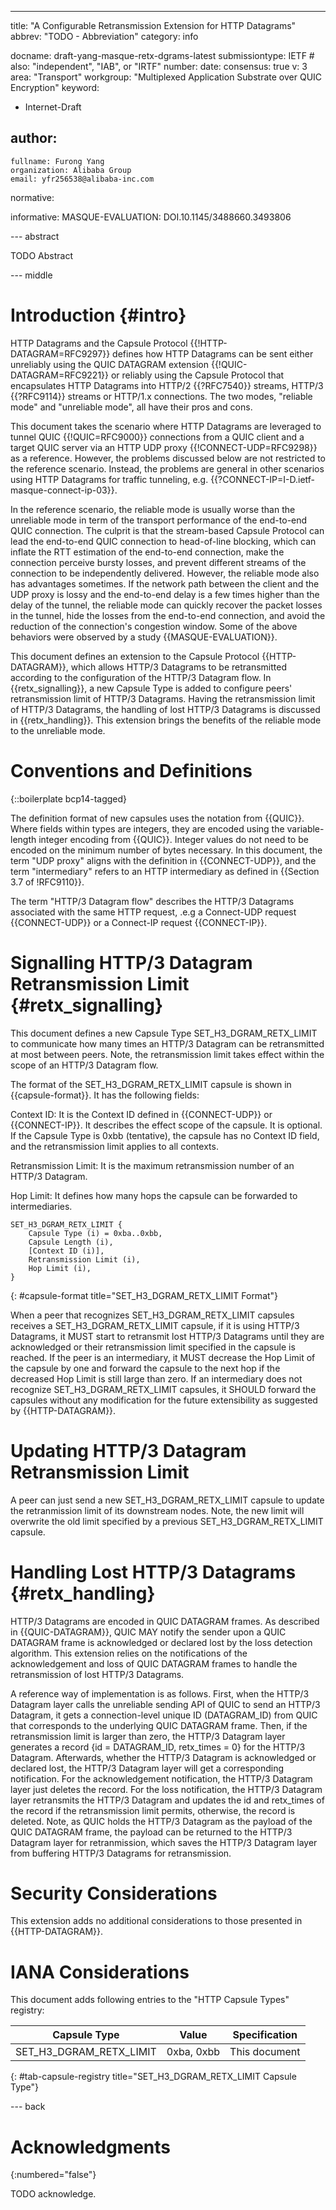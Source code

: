 ---
title: "A Configurable Retransmission Extension for HTTP Datagrams"
abbrev: "TODO - Abbreviation"
category: info

docname: draft-yang-masque-retx-dgrams-latest
submissiontype: IETF  # also: "independent", "IAB", or "IRTF"
number:
date:
consensus: true
v: 3
area: "Transport"
workgroup: "Multiplexed Application Substrate over QUIC Encryption"
keyword:
 - Internet-Draft

author:
 -
    fullname: Furong Yang
    organization: Alibaba Group
    email: yfr256538@alibaba-inc.com

normative:

informative:
  MASQUE-EVALUATION: DOI.10.1145/3488660.3493806

--- abstract

TODO Abstract


--- middle

# Introduction {#intro}

HTTP Datagrams and the Capsule Protocol {{!HTTP-DATAGRAM=RFC9297}} defines how HTTP Datagrams can be sent either unreliably using the QUIC DATAGRAM extension {{!QUIC-DATAGRAM=RFC9221}} or reliably using the Capsule Protocol that encapsulates HTTP Datagrams into HTTP/2 {{?RFC7540}} streams, HTTP/3 {{?RFC9114}} streams or HTTP/1.x connections. The two modes, "reliable mode" and "unreliable mode", all have their pros and cons.

This document takes the scenario where HTTP Datagrams are leveraged to tunnel QUIC {{!QUIC=RFC9000}} connections from a QUIC client and a target QUIC server via an HTTP UDP proxy {{!CONNECT-UDP=RFC9298}} as a reference. However, the problems discussed below are not restricted to the reference scenario. Instead, the problems are general in other scenarios using HTTP Datagrams for traffic tunneling, e.g. {{?CONNECT-IP=I-D.ietf-masque-connect-ip-03}}.

 In the reference scenario, the reliable mode is usually worse than the unreliable mode in term of the transport performance of the end-to-end QUIC connection. The culprit is that the stream-based Capsule Protocol can lead the end-to-end QUIC connection to head-of-line blocking, which can inflate the RTT estimation of the end-to-end connection, make the connection perceive bursty losses, and prevent different  streams of the connection to be independently delivered. However, the reliable mode also has advantages sometimes. If the network path between the client and the UDP proxy is lossy and the end-to-end delay is a few times higher than the delay of the tunnel, the reliable mode can quickly recover the packet losses in the tunnel, hide the losses from the end-to-end connection, and avoid the reduction of the connection's congestion window. Some of the above behaviors were observed by a study {{MASQUE-EVALUATION}}.

This document defines an extension to the Capsule Protocol {{HTTP-DATAGRAM}}, which allows HTTP/3 Datagrams to be retransmitted according to the configuration of the HTTP/3 Datagram flow. In {{retx_signalling}}, a new Capsule Type is added to configure peers' retransmission limit of HTTP/3 Datagrams. Having the retransmission limit of HTTP/3 Datagrams, the handling of lost HTTP/3 Datagrams is discussed in {{retx_handling}}.  This extension brings the benefits of the reliable mode to the unreliable mode.


# Conventions and Definitions

{::boilerplate bcp14-tagged}

The definition format of new capsules uses the notation from {{QUIC}}. Where fields within types are integers, they are encoded using the variable-length integer encoding from {{QUIC}}. Integer values do not need to be encoded on the minimum number of bytes necessary.
In this document, the term "UDP proxy" aligns with the definition in {{CONNECT-UDP}}, and the term "intermediary" refers to an HTTP intermediary as defined in {{Section 3.7 of !RFC9110}}.

The term "HTTP/3 Datagram flow" describes the HTTP/3 Datagrams associated with the same HTTP request, .e.g a Connect-UDP request {{CONNECT-UDP}} or a Connect-IP request {{CONNECT-IP}}.

# Signalling HTTP/3 Datagram Retransmission Limit {#retx_signalling}
This document defines a new Capsule Type SET_H3_DGRAM_RETX_LIMIT to communicate how many times an HTTP/3 Datagram can be retransmitted at most between peers. Note, the retransmission limit takes effect within the scope of an HTTP/3 Datagram flow.

The format of the SET_H3_DGRAM_RETX_LIMIT capsule is shown in {{capsule-format}}. It has the following fields:

Context ID: It is the Context ID defined in {{CONNECT-UDP}} or {{CONNECT-IP}}. It describes the effect scope of the capsule. It is optional. If the Capsule Type is 0xbb (tentative), the capsule has no Context ID field, and the retransmission limit applies to all contexts.

Retransmission Limit: It is the maximum retransmission number of an HTTP/3 Datagram.

Hop Limit: It defines how many hops the capsule can be forwarded to intermediaries.

~~~
SET_H3_DGRAM_RETX_LIMIT {
    Capsule Type (i) = 0xba..0xbb,
	Capsule Length (i),
    [Context ID (i)],
    Retransmission Limit (i),
    Hop Limit (i),
}
~~~
{: #capsule-format title="SET_H3_DGRAM_RETX_LIMIT Format"}

When a peer that recognizes SET_H3_DGRAM_RETX_LIMIT capsules receives a SET_H3_DGRAM_RETX_LIMIT capsule, if it is using HTTP/3 Datagrams, it MUST start to retransmit lost HTTP/3 Datagrams until they are acknowledged or their retransmission limit specified in the capsule is reached. If the peer is an intermediary, it MUST decrease the Hop Limit of the capsule by one and forward the capsule to the next hop if the decreased Hop Limit is still large than zero. If an intermediary does not recognize SET_H3_DGRAM_RETX_LIMIT capsules, it SHOULD forward the capsules without any modification for the future extensibility as suggested by {{HTTP-DATAGRAM}}.

# Updating HTTP/3 Datagram Retransmission Limit

A peer can just send a new SET_H3_DGRAM_RETX_LIMIT capsule to update the retranmission limit of its downstream nodes. Note, the new limit will overwrite the old limit specified by a previous SET_H3_DGRAM_RETX_LIMIT capsule.

# Handling Lost HTTP/3 Datagrams {#retx_handling}

HTTP/3 Datagrams are encoded in QUIC DATAGRAM frames. As described in {{QUIC-DATAGRAM}}, QUIC MAY notify the sender upon a QUIC DATAGRAM frame is acknowledged or declared lost by the loss detection algorithm. This extension relies on the notifications of the acknowledgement and loss of QUIC DATAGRAM frames to handle the retransmission of lost HTTP/3 Datagrams.

A reference way of implementation is as follows. First, when the HTTP/3 Datagram layer calls the unreliable sending API of QUIC to send an HTTP/3 Datagram, it gets a connection-level unique ID (DATAGRAM_ID) from QUIC that corresponds to the underlying QUIC DATAGRAM frame. Then, if the retransmission limit is larger than zero, the HTTP/3 Datagram layer generates a record {id = DATAGRAM_ID, retx_times = 0} for the HTTP/3 Datagram. Afterwards, whether the HTTP/3 Datagram is acknowledged or declared lost, the HTTP/3 Datagram layer will get a corresponding notification. For the acknowledgement notification, the HTTP/3 Datagram layer just deletes the record. For the loss notification, the HTTP/3 Datagram layer retransmits the HTTP/3 Datagram and updates the id and retx_times of the record if the retransmission limit permits, otherwise, the record is deleted. Note, as QUIC holds the HTTP/3 Datagram as the payload of the QUIC DATAGRAM frame, the payload can be returned to the HTTP/3 Datagram layer for retranmission, which saves the HTTP/3 Datagram layer from buffering HTTP/3 Datagrams for retransmission.

# Security Considerations

This extension adds no additional considerations to those presented in {{HTTP-DATAGRAM}}.


# IANA Considerations

This document adds following entries to the "HTTP Capsule Types" registry:

|       Capsule Type      |    Value   | Specification |
|-------------------------|------------|-------------- |
| SET_H3_DGRAM_RETX_LIMIT | 0xba, 0xbb | This document |

{: #tab-capsule-registry title="SET_H3_DGRAM_RETX_LIMIT Capsule Type"}

--- back

# Acknowledgments
{:numbered="false"}

TODO acknowledge.
